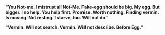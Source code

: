 **"You Not-me. I mistrust all Not-Me. Fake-egg should be big. My egg. But bigger. I no help. You help first. Promise. Worth nothing. Finding vermin. Is moving. Not resting. I starve, too. Will not do."**

**"Vermin. Will not search. Vermin. Will not describe. Before Egg."**